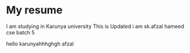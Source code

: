 # My resume
I am studying in Karunya university
This is Updated
i am sk.afzal hameed
cse batch 5

hello karunyahhhghgh
afzal